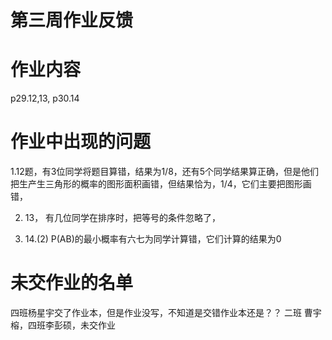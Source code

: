 # 第三周作业反馈

# 作业内容

p29.12,13, p30.14



# 作业中出现的问题

1.12题，有3位同学将题目算错，结果为1/8，还有5个同学结果算正确，但是他们把生产生三角形的概率的图形面积画错，但结果恰为，1/4，它们主要把图形画错，

2. 13， 有几位同学在排序时，把等号的条件忽略了，

3. 14.(2) P(AB)的最小概率有六七为同学计算错，它们计算的结果为0



# 未交作业的名单

四班杨星宇交了作业本，但是作业没写，不知道是交错作业本还是？？
二班 曹宇榕，四班李彭硕，未交作业
